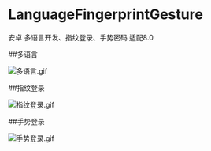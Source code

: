# LanguageFingerprintGesture
安卓 多语言开发、指纹登录、手势密码 适配8.0

##多语言    

![多语言.gif](https://upload-images.jianshu.io/upload_images/3735156-5bc16244ea5030e2.gif?imageMogr2/auto-orient/strip)

##指纹登录    

![指纹登录.gif](https://upload-images.jianshu.io/upload_images/3735156-a04fdc5a0aac5f69.gif?imageMogr2/auto-orient/strip%7CimageView2/2/w/340)

##手势登录    

![手势登录.gif](https://upload-images.jianshu.io/upload_images/3735156-c0f22190e92b8a0b.gif?imageMogr2/auto-orient/strip%7CimageView2/2/w/340)
